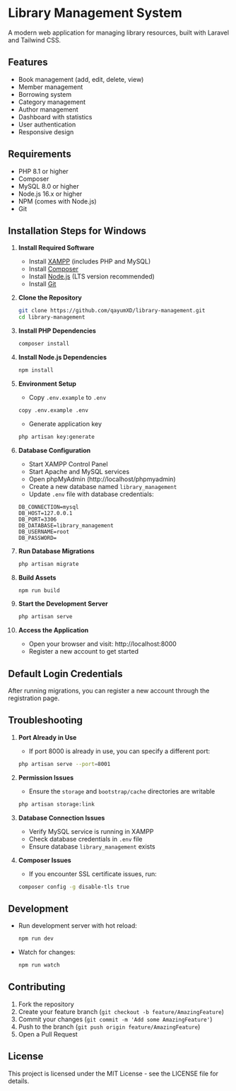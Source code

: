 # Library Management System

A modern web application for managing library resources, built with Laravel and Tailwind CSS.

## Features

- Book management (add, edit, delete, view)
- Member management
- Borrowing system
- Category management
- Author management
- Dashboard with statistics
- User authentication
- Responsive design

## Requirements

- PHP 8.1 or higher
- Composer
- MySQL 8.0 or higher
- Node.js 16.x or higher
- NPM (comes with Node.js)
- Git

## Installation Steps for Windows

1. **Install Required Software**
   - Install [XAMPP](https://www.apachefriends.org/download.html) (includes PHP and MySQL)
   - Install [Composer](https://getcomposer.org/download/)
   - Install [Node.js](https://nodejs.org/) (LTS version recommended)
   - Install [Git](https://git-scm.com/download/win)

2. **Clone the Repository**
   ```bash
   git clone https://github.com/qayumXD/library-management.git
   cd library-management
   ```

3. **Install PHP Dependencies**
   ```bash
   composer install
   ```

4. **Install Node.js Dependencies**
   ```bash
   npm install
   ```

5. **Environment Setup**
   - Copy `.env.example` to `.env`
   ```bash
   copy .env.example .env
   ```
   - Generate application key
   ```bash
   php artisan key:generate
   ```

6. **Database Configuration**
   - Start XAMPP Control Panel
   - Start Apache and MySQL services
   - Open phpMyAdmin (http://localhost/phpmyadmin)
   - Create a new database named `library_management`
   - Update `.env` file with database credentials:
   ```
   DB_CONNECTION=mysql
   DB_HOST=127.0.0.1
   DB_PORT=3306
   DB_DATABASE=library_management
   DB_USERNAME=root
   DB_PASSWORD=
   ```

7. **Run Database Migrations**
   ```bash
   php artisan migrate
   ```

8. **Build Assets**
   ```bash
   npm run build
   ```

9. **Start the Development Server**
   ```bash
   php artisan serve
   ```

10. **Access the Application**
    - Open your browser and visit: http://localhost:8000
    - Register a new account to get started

## Default Login Credentials

After running migrations, you can register a new account through the registration page.

## Troubleshooting

1. **Port Already in Use**
   - If port 8000 is already in use, you can specify a different port:
   ```bash
   php artisan serve --port=8001
   ```

2. **Permission Issues**
   - Ensure the `storage` and `bootstrap/cache` directories are writable
   ```bash
   php artisan storage:link
   ```

3. **Database Connection Issues**
   - Verify MySQL service is running in XAMPP
   - Check database credentials in `.env` file
   - Ensure database `library_management` exists

4. **Composer Issues**
   - If you encounter SSL certificate issues, run:
   ```bash
   composer config -g disable-tls true
   ```

## Development

- Run development server with hot reload:
  ```bash
  npm run dev
  ```

- Watch for changes:
  ```bash
  npm run watch
  ```

## Contributing

1. Fork the repository
2. Create your feature branch (`git checkout -b feature/AmazingFeature`)
3. Commit your changes (`git commit -m 'Add some AmazingFeature'`)
4. Push to the branch (`git push origin feature/AmazingFeature`)
5. Open a Pull Request

## License

This project is licensed under the MIT License - see the LICENSE file for details.
